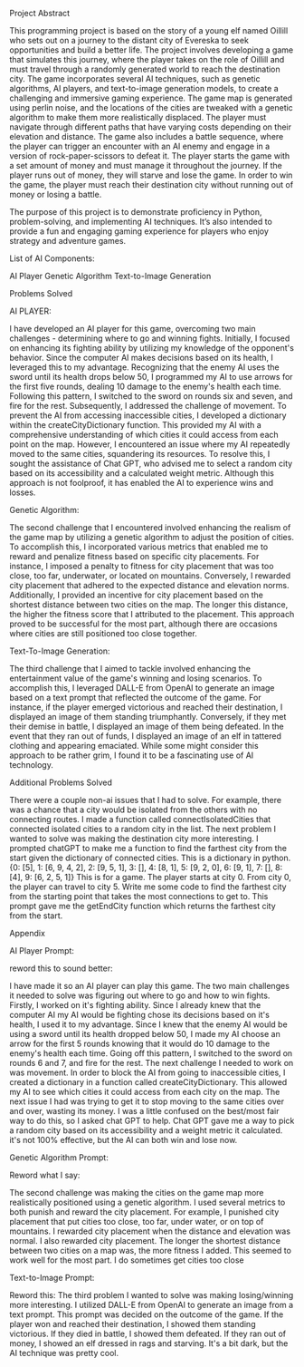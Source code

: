 Project Abstract

This programming project is based on the story of a young elf named Oillill who sets out on a journey to the distant city of Evereska to seek opportunities and build a better life. The project involves developing a game that simulates this journey, where the player takes on the role of Oillill and must travel through a randomly generated world to reach the destination city. The game incorporates several AI techniques, such as genetic algorithms, AI players, and text-to-image generation models, to create a challenging and immersive gaming experience.
The game map is generated using perlin noise, and the locations of the cities are tweaked with a genetic algorithm to make them more realistically displaced. The player must navigate through different paths that have varying costs depending on their elevation and distance. The game also includes a battle sequence, where the player can trigger an encounter with an AI enemy and engage in a version of rock-paper-scissors to defeat it.
The player starts the game with a set amount of money and must manage it throughout the journey. If the player runs out of money, they will starve and lose the game.
In order to win the game, the player must reach their destination city without running out of money or losing a battle.

The purpose of this project is to demonstrate proficiency in Python, problem-solving, and implementing AI techniques. It’s also intended to provide a fun and engaging gaming experience for players who enjoy strategy and adventure games.


List of AI Components:

AI Player
Genetic Algorithm
Text-to-Image Generation

Problems Solved

AI PLAYER: 

I have developed an AI player for this game, overcoming two main challenges - determining where to go and winning fights. Initially, I focused on enhancing its fighting ability by utilizing my knowledge of the opponent's behavior. Since the computer AI makes decisions based on its health, I leveraged this to my advantage. Recognizing that the enemy AI uses the sword until its health drops below 50, I programmed my AI to use arrows for the first five rounds, dealing 10 damage to the enemy's health each time. Following this pattern, I switched to the sword on rounds six and seven, and fire for the rest.
Subsequently, I addressed the challenge of movement. To prevent the AI from accessing inaccessible cities, I developed a dictionary within the createCityDictionary function. This provided my AI with a comprehensive understanding of which cities it could access from each point on the map. However, I encountered an issue where my AI repeatedly moved to the same cities, squandering its resources. To resolve this, I sought the assistance of Chat GPT, who advised me to select a random city based on its accessibility and a calculated weight metric. Although this approach is not foolproof, it has enabled the AI to experience wins and losses.

Genetic Algorithm:

The second challenge that I encountered involved enhancing the realism of the game map by utilizing a genetic algorithm to adjust the position of cities. To accomplish this, I incorporated various metrics that enabled me to reward and penalize fitness based on specific city placements.
For instance, I imposed a penalty to fitness for city placement that was too close, too far, underwater, or located on mountains. Conversely, I rewarded city placement that adhered to the expected distance and elevation norms.
Additionally, I provided an incentive for city placement based on the shortest distance between two cities on the map. The longer this distance, the higher the fitness score that I attributed to the placement. This approach proved to be successful for the most part, although there are occasions where cities are still positioned too close together.

Text-To-Image Generation:

The third challenge that I aimed to tackle involved enhancing the entertainment value of the game's winning and losing scenarios. To accomplish this, I leveraged DALL-E from OpenAI to generate an image based on a text prompt that reflected the outcome of the game.
For instance, if the player emerged victorious and reached their destination, I displayed an image of them standing triumphantly. Conversely, if they met their demise in battle, I displayed an image of them being defeated. In the event that they ran out of funds, I displayed an image of an elf in tattered clothing and appearing emaciated.
While some might consider this approach to be rather grim, I found it to be a fascinating use of AI technology.



Additional Problems Solved

There were a couple non-ai issues that I had to solve. For example, there was a chance that a city would be isolated from the others with no connecting routes. I made a function called connectIsolatedCities that connected isolated cities to a random city in the list. 
The next problem I wanted to solve was making the destination city more interesting. I prompted chatGPT to make me a function to find the farthest city from the start given the dictionary of connected cities.
This is a dictionary in python.{0: [5], 1: [6, 9, 4, 2], 2: [9, 5, 1], 3: [], 4: [8, 1], 5: [9, 2, 0], 6: [9, 1], 7: [], 8: [4], 9: [6, 2, 5, 1]}
This is for a game. The player starts at city 0. From city 0, the player can travel to city 5. Write me some code to find the farthest city from the starting point that takes the most connections to get to.
This prompt gave me the getEndCity function which returns the farthest city from the start.

Appendix

AI Player Prompt:

reword this to sound better:

I have made it so an AI player can play this game. The two main challenges it needed to solve was figuring out where to go and how to win fights. Firstly, I worked on it's fighting ability. Since I already knew that the computer AI my AI would be fighting chose its decisions based on it's health, I used it to my advantage. Since I knew that the enemy AI would be using a sword until its health dropped below 50, I made my AI choose an arrow for the first 5 rounds knowing that it would do 10 damage to the enemy's health each time. Going off this pattern, I switched to the sword on rounds 6 and 7, and fire for the rest.
The next challenge I needed to work on was movement. In order to block the AI from going to inaccessible cities, I created a dictionary in a function called createCityDictionary. This allowed my AI to see which cities it could access from each city on the map. The next issue I had was trying to get it to stop moving to the same cities over and over, wasting its money. I was a little confused on the best/most fair way to do this, so I asked chat GPT to help. Chat GPT gave me a way to pick a random city based on its accessibility and a weight metric it calculated. it's not 100% effective, but the AI can both win and lose now.


Genetic Algorithm Prompt:

Reword what I say:

The second challenge was making the cities on the game map more realistically positioned using a genetic algorithm. I used several metrics to both punish and reward the city placement.
For example, I punished city placement that put cities too close, too far, under water, or on top of mountains.
I rewarded city placement when the distance and elevation was normal.
I also rewarded city placement. The longer the shortest distance between two cities on a map was, the more fitness I added. This seemed to work well for the most part. I do sometimes get cities too close


Text-to-Image Prompt:

Reword this:
The third problem I wanted to solve was making losing/winning more interesting. I utilized DALL-E from OpenAI to generate an image from a text prompt. This prompt was decided on the outcome of the game. If the player won and reached their destination, I showed them standing victorious. If they died in battle, I showed them defeated. If they ran out of money, I showed an elf dressed in rags and starving. It's a bit dark, but the AI technique was pretty cool.
